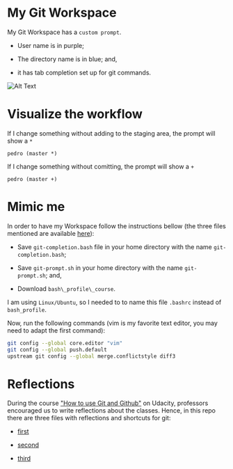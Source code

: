 My Git Workspace
===

My Git Workspace has a ```custom prompt```. 

+ User name is in purple;

+ The directory name is in blue; and,

+ it has tab completion set up for git commands.

![Alt Text](https://media.giphy.com/media/wKcfPVI7QXUaqQzgfp/giphy.gif)


Visualize the workflow
===

If I change something without adding to the staging area, the prompt will show a ```*```

```pedro (master *)```

If I change something without comitting, the prompt will show a ```+```


```pedro (master +)```

Mimic me
===

In order to have my Workspace follow the instructions bellow (the three files
mentioned are available [here](https://github.com/pdelfino/git-udacity)):

+ Save ```git-completion.bash``` file in your home directory with the name
```git-completion.bash```;

+ Save ```git-prompt.sh``` in your home directory with the name 
```git-prompt.sh```;  and,

+ Download ```bash\_profile\_course```.

I am using ```Linux/Ubuntu```, so I needed to to name this file ```.bashrc``` 
instead of ```bash_profile```.

Now, run the following commands (vim is my favorite text editor, you may need
to adapt the first command):

```bash 
git config --global core.editor "vim" 
git config --global push.default
upstream git config --global merge.conflictstyle diff3
```


Reflections
=== 

During the course  ["How to use Git and Github"](https://br.udacity.com/course/how-to-use-git-and-github--ud775) on Udacity,
professors encouraged us to write reflections about the classes.
Hence, in this repo there are three files with reflections and shortcuts for git:

+ [first](https://github.com/pdelfino/git-udacity/blob/master/lesson_1_reflection_prompts.txt)

+ [second](https://github.com/pdelfino/git-udacity/blob/master/lesson_2_reflection_prompts.txt)

+ [third](https://github.com/pdelfino/git-udacity/blob/master/lesson_3_reflection_prompts.txt)
